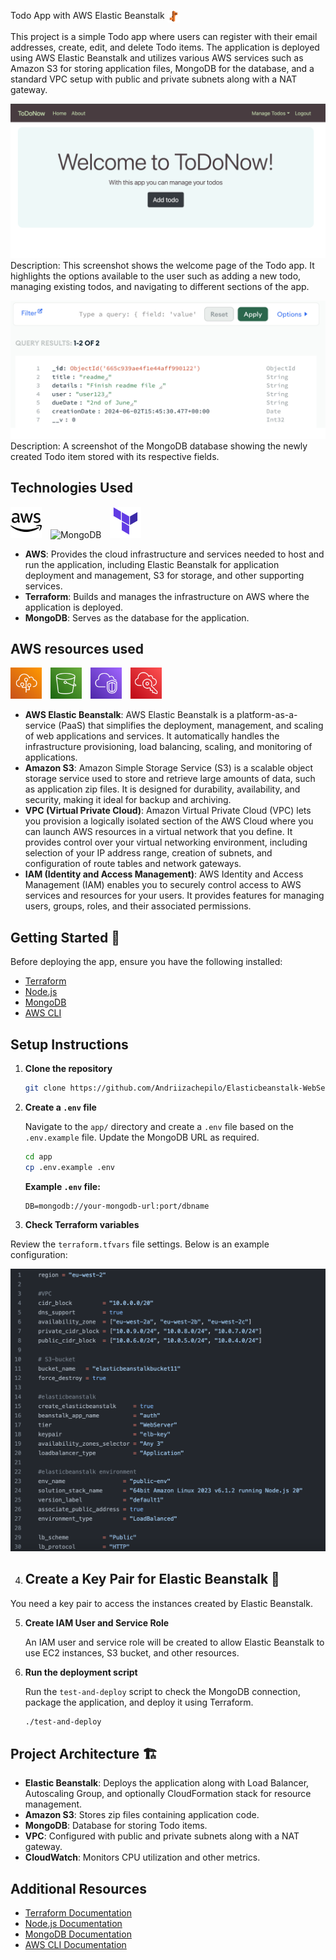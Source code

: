 Todo App with AWS Elastic Beanstalk <img src="screenshots/bnstlk.svg" alt="Elastic Beanstalk" width="20" style="vertical-align: middle;"/>

This project is a simple Todo app where users can register with their email addresses, create, edit, and delete Todo items. The application is deployed using AWS Elastic Beanstalk and utilizes various AWS services such as Amazon S3 for storing application files, MongoDB for the database, and a standard VPC setup with public and private subnets along with a NAT gateway.

![todo](screenshots/welcome.png)
Description: This screenshot shows the welcome page of the Todo app. It highlights the options available to the user such as adding a new todo, managing existing todos, and navigating to different sections of the app.

![mongotodo](screenshots/tododb.png)
Description: A screenshot of the MongoDB database showing the newly created Todo item stored with its respective fields.


## Technologies Used
<p>
  <img src="screenshots/aws.svg" alt="AWS" width="50" style="margin-right: 10px;"/>
  <img src="screenshots/mngdb.png" alt="MongoDB" width="50" style="margin-right: 10px;"/>
  <img src="screenshots/terraform.svg" alt="Terraform" width="50" style="margin-right: 10px;"/>
</p>

- **AWS**: Provides the cloud infrastructure and services needed to host and run the application, including Elastic Beanstalk for application deployment and management, S3 for storage, and other supporting services.
- **Terraform**: Builds and manages the infrastructure on AWS where the application is deployed.
- **MongoDB**: Serves as the database for the application.

## AWS resources used 
<p>
  <img src="screenshots/eb.svg" alt="Elastic Beanstalk" width="50" style="margin-right: 10px;"/>
  <img src="screenshots/S3.svg" alt="Amazon S3" width="50" style="margin-right: 10px;"/>
  <img src="screenshots/vpc.svg" alt="VPC" width="50" style="margin-right: 10px;"/>
  <img src="screenshots/IAM.svg" alt="IAM" width="50" style="margin-right: 10px;"/>
</p>

- **AWS Elastic Beanstalk**: AWS Elastic Beanstalk is a platform-as-a-service (PaaS) that simplifies the deployment, management, and scaling of web applications and services. It automatically handles the infrastructure provisioning, load balancing, scaling, and monitoring of applications.
- **Amazon S3**: Amazon Simple Storage Service (S3) is a scalable object storage service used to store and retrieve large amounts of data, such as application zip files. It is designed for durability, availability, and security, making it ideal for backup and archiving.
- **VPC (Virtual Private Cloud)**: Amazon Virtual Private Cloud (VPC) lets you provision a logically isolated section of the AWS Cloud where you can launch AWS resources in a virtual network that you define. It provides control over your virtual networking environment, including selection of your IP address range, creation of subnets, and configuration of route tables and network gateways.
- **IAM (Identity and Access Management)**: AWS Identity and Access Management (IAM) enables you to securely control access to AWS services and resources for your users. It provides features for managing users, groups, roles, and their associated permissions.


## Getting Started 🚀


Before deploying the app, ensure you have the following installed:

- [Terraform](https://www.terraform.io/downloads.html) 
- [Node.js](https://nodejs.org/en/download/) 
- [MongoDB](https://www.mongodb.com/try/download/community)
- [AWS CLI](https://aws.amazon.com/cli/) 

## Setup Instructions

1. **Clone the repository**

    ```sh
    git clone https://github.com/Andriizachepilo/Elasticbeanstalk-WebServer
    ```

2. **Create a `.env` file**

    Navigate to the `app/` directory and create a `.env` file based on the `.env.example` file. Update the MongoDB URL as required.

    ```sh
    cd app
    cp .env.example .env
    ```

    **Example `.env` file:**

    ```env
    DB=mongodb://your-mongodb-url:port/dbname
    ```

3. **Check Terraform variables**

Review the `terraform.tfvars` file settings. Below is an example configuration:

![Terraform Variables Example](screenshots/tfvars.png)


4. ## Create a Key Pair for Elastic Beanstalk 🔑

You need a key pair to access the instances created by Elastic Beanstalk. 

5. **Create IAM User and Service Role**

    An IAM user and service role will be created to allow Elastic Beanstalk to use EC2 instances, S3 bucket, and other resources.

6. **Run the deployment script**

    Run the `test-and-deploy` script to check the MongoDB connection, package the application, and deploy it using Terraform.

    ```sh
    ./test-and-deploy
    ```

## Project Architecture 🏗️

- **Elastic Beanstalk**: Deploys the application along with Load Balancer, Autoscaling Group, and optionally CloudFormation stack for resource management.
- **Amazon S3**: Stores zip files containing application code.
- **MongoDB**: Database for storing Todo items.
- **VPC**: Configured with public and private subnets along with a NAT gateway.
- **CloudWatch**: Monitors CPU utilization and other metrics.

## Additional Resources

- [Terraform Documentation](https://www.terraform.io/docs)
- [Node.js Documentation](https://nodejs.org/en/docs/)
- [MongoDB Documentation](https://docs.mongodb.com/)
- [AWS CLI Documentation](https://aws.amazon.com/documentation/cli/)
